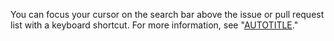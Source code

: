You can focus your cursor on the search bar above the issue or pull request list with a keyboard shortcut. For more information, see "[AUTOTITLE](/get-started/accessibility/keyboard-shortcuts#issue-and-pull-request-lists)."
